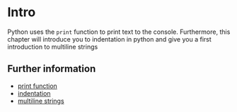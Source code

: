 # Intro

Python uses the `print` function to print text to the console.
Furthermore, this chapter will introduce you to indentation in python
and give you a first introduction to multiline strings

## Further information

- [print function](https://www.w3schools.com/python/ref_func_print.asp)
- [indentation](https://www.w3schools.com/python/python_syntax.asp)
- [multiline strings](https://www.w3schools.com/python/gloss_python_multi_line_strings.asp)

